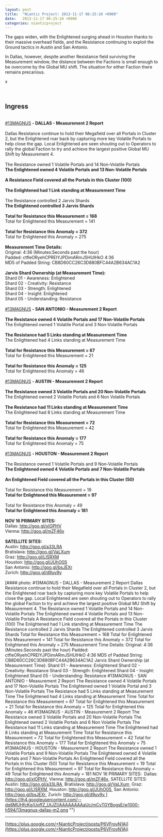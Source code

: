 ```yaml
---
layout: post
title:  "Niantic Project: 2013-11-17 06:25:10 +0900"
date:   2013-11-17 06:25:10 +0900
categories: nianticproject
---
```

The gaps widen, with the Enlightened surging ahead in Houston thanks to their massive overhead fields, and the Resistance continuing to exploit the Ground tactics in Austin and San Antonio.

In Dallas, however, despite another Resistance field surviving the Measurement window, the distance between the Factions is small enough to be overcome by the Global MU shift. The situation for either Faction there remains precarious.

x<div class="shared"><br /><h2>Ingress</h2><br /><a rel="nofollow" class="ot-hashtag" href="https://plus.google.com/s/%2313MAGNUS">#13MAGNUS</a> <b>- DALLAS - Measurement 2 Report</b><br /><br />Dallas Resistance continue to hold their Megafield over all Portals in Cluster 2, but the Enlightened roar back by capturing more key Volatile Portals to help close the gap. Local Enlightened are seen shouting out to Operators to rally the global Faction to try and achieve the largest positive Global MU Shift by Measurement 4.<br /><br />The Resistance owned 1 Volatile Portals and 14 Non-Volatile Portals<br /><b>The Enlightened owned 4 Volatile Portals and 13 Non-Volatile Portals</b><br /><br /><b>A Resistance Field covered all the Portals in this Cluster (100)</b><br /><br /><b>The Enlightened had 1 Link standing at Measurement Time</b><br /><br />The Resistance controlled 2 Jarvis Shards<br /><b>The Enlightened controlled 3 Jarvis Shards</b><br /><br /><b>Total for Resistance this Measurement = 168</b><br />Total for Enlightened this Measurement = 141<br /><br /><b>Total for Resistance this Anomaly = 372</b><br />Total for Enlightened this Anomaly = 275<br /><br /><b>Measurement Time Details:</b><br />Original: 4:36 (Minutes:Seconds past the hour)<br />Padded: ctfleORyehCPREIYJPDimARmJSHUlHkO 4:36<br />MD5 of Padded String: CB8D60CC26C3D880BFC44A2B634AC1A2<br /><br /><b>Jarvis Shard Ownership (at Measurement Time):</b><br />Shard 01 - Awareness: Enlightened<br />Shard 02 - Creativity: Resistance<br />Shard 03 - Strength: Enlightened<br />Shard 04 - Insight: Enlightened<br />Shard 05 - Understanding: Resistance<br /><br /><a rel="nofollow" class="ot-hashtag" href="https://plus.google.com/s/%2313MAGNUS">#13MAGNUS</a> <b>- SAN ANTONIO - Measurement 2 Report</b><br /><br /><b>The Resistance owned 4 Volatile Portals and 17 Non-Volatile Portals</b><br />The Enlightened owned 1 Volatile Portal and 3 Non-Volatile Portals<br /><br /><b>The Resistance had 5 Links standing at Measurement Time</b><br />The Enlightened had 4 Links standing at Measurement Time<br /><br /><b>Total for Resistance this Measurement = 67</b><br />Total for Enlightened this Measurement = 21<br /><br /><b>Total for Resistance this Anomaly = 125</b><br />Total for Enlightened this Anomaly = 46<br /><br /><a rel="nofollow" class="ot-hashtag" href="https://plus.google.com/s/%2313MAGNUS">#13MAGNUS</a> <b>- AUSTIN - Measurement 2 Report</b><br /><br /><b>The Resistance owned 3 Volatile Portals and 20 Non-Volatile Portals</b><br />The Enlightened owned 2 Volatile Portals and 6 Non Volatile Portals<br /><br /><b>The Resistance had 11 Links standing at Measurement Time</b><br />The Enlightened had 8 Links standing at Measurement Time<br /><br /><b>Total for Resistance this Measurement = 72</b><br />Total for Enlightened this Measurement = 42<br /><br /><b>Total for Resistance this Anomaly = 177</b><br />Total for Enlightened this Anomaly = 75<br /><br /><a rel="nofollow" class="ot-hashtag" href="https://plus.google.com/s/%2313MAGNUS">#13MAGNUS</a> <b>- HOUSTON - Measurement 2 Report</b><br /><br />The Resistance owned 1 Volatile Portals and 9 Non-Volatile Portals<br /><b>The Enlightened owned 4 Volatile Portals and 7 Non-Volatile Portals</b><br /><br /><b>An Enlightened Field covered all the Portals in this Cluster (50)</b><br /><br />Total for Resistance this Measurement = 19<br /><b>Total for Enlightened this Measurement = 97</b><br /><br />Total for Resistance this Anomaly = 49<br /><b>Total for Enlightened this Anomaly = 181</b><br /><br /><b>NOV 16 PRIMARY SITES:</b> <br />Dallas: <a href="http://goo.gl/xIOPHV" class="ot-anchor">http://goo.gl/xIOPHV</a> <br />Vienna: <a href="http://goo.gl/mZF46x" class="ot-anchor">http://goo.gl/mZF46x</a> <br /><br /><b>SATELLITE SITES:</b> <br />Austin: <a href="http://goo.gl/a33LRA" class="ot-anchor">http://goo.gl/a33LRA</a> <br />Bratislava: <a href="http://goo.gl/VaLXum" class="ot-anchor">http://goo.gl/VaLXum</a> <br />Graz: <a href="http://goo.gl/LISRXM" class="ot-anchor">http://goo.gl/LISRXM</a> <br />Houston: <a href="http://goo.gl/JUhO0S" class="ot-anchor">http://goo.gl/JUhO0S</a> <br />San Antonio: <a href="http://goo.gl/bsJEXr" class="ot-anchor">http://goo.gl/bsJEXr</a> <br />Zurich: <a href="http://goo.gl/d9uv9v" class="ot-anchor">http://goo.gl/d9uv9v</a> <br /><br /></div>
[#### photo: #13MAGNUS - DALLAS - Measurement 2 Report
Dallas Resistance continue to hold their Megafield over all Portals in Cluster 2, but the Enlightened roar back by capturing more key Volatile Portals to help close the gap. Local Enlightened are seen shouting out to Operators to rally the global Faction to try and achieve the largest positive Global MU Shift by Measurement 4.
The Resistance owned 1 Volatile Portals and 14 Non-Volatile Portals
The Enlightened owned 4 Volatile Portals and 13 Non-Volatile Portals
A Resistance Field covered all the Portals in this Cluster (100)
The Enlightened had 1 Link standing at Measurement Time
The Resistance controlled 2 Jarvis Shards
The Enlightened controlled 3 Jarvis Shards
Total for Resistance this Measurement = 168
Total for Enlightened this Measurement = 141
Total for Resistance this Anomaly = 372
Total for Enlightened this Anomaly = 275
Measurement Time Details:
Original: 4:36 (Minutes:Seconds past the hour)
Padded: ctfleORyehCPREIYJPDimARmJSHUlHkO 4:36
MD5 of Padded String: CB8D60CC26C3D880BFC44A2B634AC1A2
Jarvis Shard Ownership (at Measurement Time):
Shard 01 - Awareness: Enlightened
Shard 02 - Creativity: Resistance
Shard 03 - Strength: Enlightened
Shard 04 - Insight: Enlightened
Shard 05 - Understanding: Resistance
#13MAGNUS - SAN ANTONIO - Measurement 2 Report
The Resistance owned 4 Volatile Portals and 17 Non-Volatile Portals
The Enlightened owned 1 Volatile Portal and 3 Non-Volatile Portals
The Resistance had 5 Links standing at Measurement Time
The Enlightened had 4 Links standing at Measurement Time
Total for Resistance this Measurement = 67
Total for Enlightened this Measurement = 21
Total for Resistance this Anomaly = 125
Total for Enlightened this Anomaly = 46
#13MAGNUS - AUSTIN - Measurement 2 Report
The Resistance owned 3 Volatile Portals and 20 Non-Volatile Portals
The Enlightened owned 2 Volatile Portals and 6 Non Volatile Portals
The Resistance had 11 Links standing at Measurement Time
The Enlightened had 8 Links standing at Measurement Time
Total for Resistance this Measurement = 72
Total for Enlightened this Measurement = 42
Total for Resistance this Anomaly = 177
Total for Enlightened this Anomaly = 75
#13MAGNUS - HOUSTON - Measurement 2 Report
The Resistance owned 1 Volatile Portals and 9 Non-Volatile Portals
The Enlightened owned 4 Volatile Portals and 7 Non-Volatile Portals
An Enlightened Field covered all the Portals in this Cluster (50)
Total for Resistance this Measurement = 19
Total for Enlightened this Measurement = 97
Total for Resistance this Anomaly = 49
Total for Enlightened this Anomaly = 181
NOV 16 PRIMARY SITES: 
Dallas: http://goo.gl/xIOPHV 
Vienna: http://goo.gl/mZF46x 
SATELLITE SITES: 
Austin: http://goo.gl/a33LRA 
Bratislava: http://goo.gl/VaLXum 
Graz: http://goo.gl/LISRXM 
Houston: http://goo.gl/JUhO0S 
San Antonio: http://goo.gl/bsJEXr 
Zurich: http://goo.gl/d9uv9v ](https://lh4.googleusercontent.com/--dq6MUHfcKg/UoffZ_UtJZI/AAAAAAAAaUc/mCvTGYBogsE/w1000-h594/13magnus-dallas-m2.png "")
- - -
[https://plus.google.com/+NianticProject/posts/P6VFrovN1Aj](https://plus.google.com/+NianticProject/posts/P6VFrovN1Aj)
